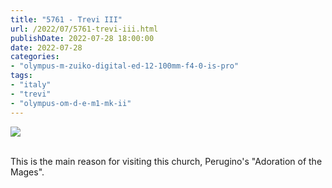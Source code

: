 ```yaml
---
title: "5761 - Trevi III"
url: /2022/07/5761-trevi-iii.html
publishDate: 2022-07-28 18:00:00
date: 2022-07-28
categories:
- "olympus-m-zuiko-digital-ed-12-100mm-f4-0-is-pro"
tags:
- "italy"
- "trevi"
- "olympus-om-d-e-m1-mk-ii"
---
```

<div class="container">
<div class="center"><a target="_blank" href="https://d25zfm9zpd7gm5.cloudfront.net/1200x1200/2019/20190906_113917_lr.jpg"><img class="webfeedsFeaturedVisual" src="https://d25zfm9zpd7gm5.cloudfront.net/0600x0600/2019/20190906_113917_lr.jpg" /></a></div>
</div>
<br />

This is the main reason for visiting this church, Perugino's
"Adoration of the Mages".
